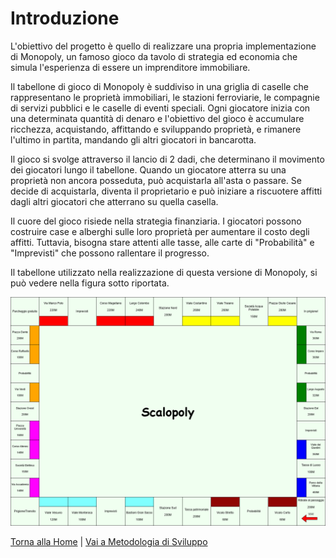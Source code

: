 # Introduzione
L'obiettivo del progetto è quello di realizzare una propria implementazione di Monopoly, un famoso gioco da tavolo di strategia ed economia che simula l'esperienza di essere un imprenditore immobiliare.

Il tabellone di gioco di Monopoly è suddiviso in una griglia di caselle che rappresentano le proprietà immobiliari, le stazioni ferroviarie, le compagnie di servizi pubblici e le caselle di eventi speciali. Ogni giocatore inizia con una determinata quantità di denaro e l'obiettivo del gioco è accumulare ricchezza, acquistando, affittando e sviluppando proprietà, e rimanere l'ultimo in partita, mandando gli altri giocatori in bancarotta.

Il gioco si svolge attraverso il lancio di 2 dadi, che determinano il movimento dei giocatori lungo il tabellone. Quando un giocatore atterra su una proprietà non ancora posseduta, può acquistarla all'asta o passare. Se decide di acquistarla, diventa il proprietario e può iniziare a riscuotere affitti dagli altri giocatori che atterrano su quella casella.

Il cuore del gioco risiede nella strategia finanziaria. I giocatori possono costruire case e alberghi sulle loro proprietà per aumentare il costo degli affitti. Tuttavia, bisogna stare attenti alle tasse, alle carte di "Probabilità" e "Imprevisti" che possono rallentare il progresso.

Il tabellone utilizzato nella realizzazione di questa versione di Monopoly, si può vedere nella figura sotto riportata.

![Tabellone di gioco](../images/Gameboard.png)

[Torna alla Home](../README.md) | [Vai a Metodologia di Sviluppo](../2-development-process/README.md)
